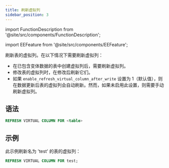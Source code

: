 ```yaml
---
title: 刷新虚拟列
sidebar_position: 3
---
```


import FunctionDescription from '@site/src/components/FunctionDescription';

<FunctionDescription description="引入或更新：v1.2.271"/>

import EEFeature from '@site/src/components/EEFeature';

<EEFeature featureName='虚拟列'/>

刷新表的虚拟列。在以下情况下需要刷新虚拟列：

- 在已包含变体数据的表中创建虚拟列后，需要刷新虚拟列。
- 修改表的虚拟列时，在修改后刷新它们。
- 如果 `enable_refresh_virtual_column_after_write` 设置为 1（默认值），则在数据更新后表的虚拟列会自动刷新。然而，如果未启用此设置，则需要手动刷新虚拟列。

## 语法

```sql
REFRESH VIRTUAL COLUMN FOR <table>
```

## 示例

此示例刷新名为 'test' 的表的虚拟列：

```sql
REFRESH VIRTUAL COLUMN FOR test;
```